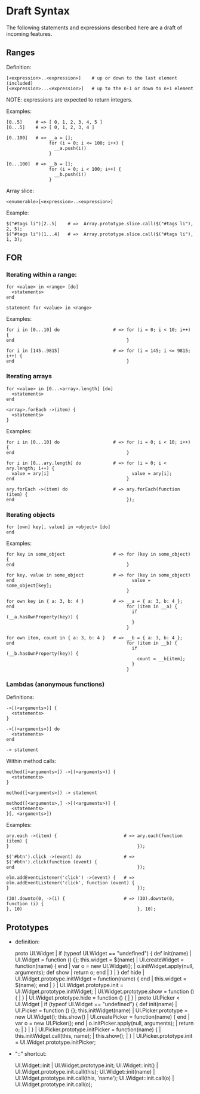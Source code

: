 # Draft Syntax

The following statements and expressions described here are a draft of incoming
features.

## Ranges

Definition:

    [<expression>..<expression>]    # up or down to the last element (included)
    [<expression>...<expression>]   # up to the n-1 or down to n+1 element

NOTE: expressions are expected to return integers.

Examples:

    [0..5]     # => [ 0, 1, 2, 3, 4, 5 ]
    [0...5]    # => [ 0, 1, 2, 3, 4 ]
    
    [0..100]   # => __a = [];
                    for (i = 0; i <= 100; i++) {
                      __a.push(i))
                    }
    
    [0...100]  # => __b = [];
                    for (i = 0; i < 100; i++) {
                      __b.push(i))
                    }

Array slice:

    <enumerable>[<expression>..<expression>]

Example:

    $("#tags li")[2..5]    # =>  Array.prototype.slice.call($("#tags li"), 2, 5);
    $("#tags li")[1...4]   # =>  Array.prototype.slice.call($("#tags li"), 1, 3);

## FOR

### Iterating within a range:

    for <value> in <range> [do]
      <statements>
    end
    
    statement for <value> in <range>

Examples:

    for i in [0...10] do                    # => for (i = 0; i < 10; i++) {
    end                                          }

    for i in [145..9815]                    # => for (i = 145; i <= 9815; i++) {
    end                                          }

### Iterating arrays

    for <value> in [0...<array>.length] [do]
      <statements>
    end

    <array>.forEach ->(item) {
      <statements>
    }

Examples:

    for i in [0...10] do                    # => for (i = 0; i < 10; i++) {
    end                                          }

    for i in [0...ary.length] do            # => for (i = 0; i < ary.length; i++) {
      value = ary[i]                               value = ary[i];
    end                                          }

    ary.forEach ->(item) do                 # => ary.forEach(function (item) {
    end                                          });

### Iterating objects

    for [own] key[, value] in <object> [do]
    end

Examples:

    for key in some_object                  # => for (key in some_object) {
    end                                          }
    
    for key, value in some_object           # => for (key in some_object)
    end                                            value = some_object[key];
                                                 }
    
    for own key in { a: 3, b: 4 }           # => __a = { a: 3, b: 4 };
    end                                          for (item in __a) {
                                                   if (__a.hasOwnProperty(key)) {
                                                   }
                                                 }
    
    for own item, count in { a: 3, b: 4 }   # => __b = { a: 3, b: 4 };
    end                                          for (item in __b) {
                                                   if (__b.hasOwnProperty(key)) {
                                                     count = __b[item];
                                                   }
                                                 }

### Lambdas (anonymous functions)

Definitions:

    ->[(<arguments>)] {
      <statements>
    }
    
    ->[(<arguments>)] do
      <statements>
    end
    
    -> statement

Within method calls:

    method([<arguments>]) ->[(<arguments>)] {
      <statements>
    }
    
    method([<arguments>]) -> statement
    
    method([<arguments>,] ->[(<arguments>)] {
      <statements>
    }[, <arguments>])

Examples:

    ary.each ->(item) {                         # => ary.each(function (item) {
    }                                                });
    
    $('#btn').click ->(event) do                # => $('#btn').click(function (event) {
    end                                              });
    
    elm.addEventListener('click') ->(event) {   # => elm.addEventListener('click', function (event) {
    }                                                });
    
    (30).downto(0, ->(i) {                      # => (30).downto(0, function (i) {
    }, 10)                                           }, 10);


## Prototypes

- definition:

    proto UI.Widget             |     if (typeof UI.Widget == "undefined") {
      def init(name)            |       UI.Widget = function () {};
        this.widget = $(name)   |       UI.createWidget = function(name) {
      end                       |         var o = new UI.Widget();
                                |         o.initWidget.apply(null, arguments);
      def show                  |         return o;
      end                       |       }
                                |     }
      def hide                  |     UI.Widget.prototype.initWidget = function(name) {
      end                       |       this.widget = $(name);
    end                         |     }
                                |     UI.Widget.prototype.init = UI.Widget.prototype.initWidget;
                                |     UI.Widget.prototype.show = function () {
                                |     }
                                |     UI.Widget.prototype.hide = function () {
                                |     }
                                |
    proto UI.Picker < UI.Widget |     if (typeof UI.Widget == "undefined") {
      def init(name)            |       UI.Picker = function () {};
        this.initWidget(name)   |       UI.Picker.prototype = new UI.Widget();
        this.show()             |       UI.createPicker = function(name) {
      end                       |         var o = new UI.Picker();
    end                         |         o.initPicker.apply(null, arguments);
                                |         return o;
                                |       }
                                |     }
                                |     UI.Picker.prototype.initPicker = function(name) {
                                |       this.initWidget.call(this, name);
                                |       this.show();
                                |     }
                                |     UI.Picker.prototype.init = UI.Widget.prototype.initPicker;

- "::" shortcut:

    UI.Widget::init             | UI.Widget.prototype.init;
    UI.Widget::init()           | UI.Widget.prototype.init.call(this);
    UI.Widget::init(name)       | UI.Widget.prototype.init.call(this, 'name');
    UI.Widget::init.call(o)     | UI.Widget.prototype.init.call(o);

